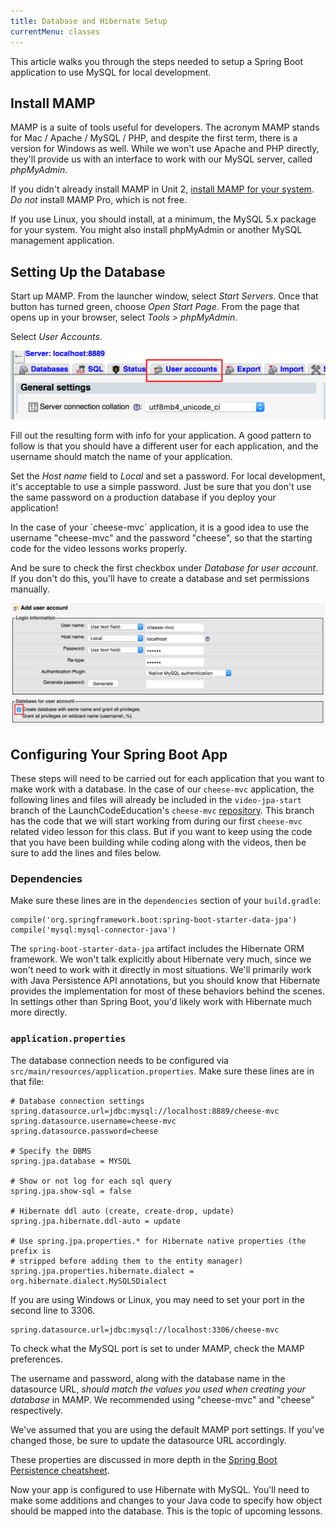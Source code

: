 ```yaml
---
title: Database and Hibernate Setup
currentMenu: classes
---
```


This article walks you through the steps needed to setup a Spring Boot application to use MySQL for local development.

## Install MAMP

MAMP is a suite of tools useful for developers. The acronym MAMP stands for Mac / Apache / MySQL / PHP, and despite the first term, there is a version for Windows as well. While we won't use Apache and PHP directly, they'll provide us with an interface to work with our MySQL server, called *phpMyAdmin*.

If you didn't already install MAMP in Unit 2, [install MAMP for your system](https://www.mamp.info/en/). *Do not* install MAMP Pro, which is not free.

<aside class="aside-note" markdown="1">
If you use Linux, you should install, at a minimum, the MySQL 5.x package for your system. You might also install phpMyAdmin or another MySQL management application.
</aside>

## Setting Up the Database

Start up MAMP. From the launcher window, select *Start Servers*. Once that button has turned green, choose *Open Start Page*. From the page that opens up in your browser, select *Tools > phpMyAdmin*.

Select *User Accounts*.

![User Accounts](images/mamp-user-accounts.png)

Fill out the resulting form with info for your application. A good pattern to follow is that you should have a different user for each application, and the username should match the name of your application. 

Set the *Host name* field to *Local* and set a password. For local development, it's acceptable to use a simple password. Just be sure that you don't use the same password on a production database if you deploy your application!

<aside class="aside-note" markdown="1">
In the case of your `cheese-mvc` application, it is a good idea to use the username "cheese-mvc" and the password "cheese", so that the starting code for the video lessons works properly.
</aside>

And be sure to check the first checkbox under *Database for user account*. If you don't do this, you'll have to create a database and set permissions manually.

![Add user](images/mamp-add-user.png)

## Configuring Your Spring Boot App

These steps will need to be carried out for each application that you want to make work with a database. In the case of our `cheese-mvc` application, the following lines and files will already be included in the `video-jpa-start` branch of the LaunchCodeEducation's `cheese-mvc` [repository](https://github.com/LaunchCodeEducation/cheese-mvc/tree/video-jpa-start). This branch has the code that we will start working from during our first `cheese-mvc` related video lesson for this class. But if you want to keep using the code that you have been building while coding along with the videos, then be sure to add the lines and files below.

### Dependencies

Make sure these lines are in the `dependencies` section of your `build.gradle`:
```nohighlight
compile('org.springframework.boot:spring-boot-starter-data-jpa')
compile('mysql:mysql-connector-java')
```

The `spring-boot-starter-data-jpa` artifact includes the Hibernate ORM framework. We won't talk explicitly about Hibernate very much, since we won't need to work with it directly in most situations. We'll primarily work with Java Persistence API annotations, but you should know that Hibernate provides the implementation for most of these behaviors behind the scenes. In settings other than Spring Boot, you'd likely work with Hibernate much more directly.

### `application.properties`

The database connection needs to be configured via `src/main/resources/application.properties`. Make sure these lines are in that file:

```nohighlight
# Database connection settings
spring.datasource.url=jdbc:mysql://localhost:8889/cheese-mvc
spring.datasource.username=cheese-mvc
spring.datasource.password=cheese

# Specify the DBMS
spring.jpa.database = MYSQL

# Show or not log for each sql query
spring.jpa.show-sql = false

# Hibernate ddl auto (create, create-drop, update)
spring.jpa.hibernate.ddl-auto = update

# Use spring.jpa.properties.* for Hibernate native properties (the prefix is
# stripped before adding them to the entity manager)
spring.jpa.properties.hibernate.dialect = org.hibernate.dialect.MySQL5Dialect
```

<aside class="aside-note" markdown="1">
If you are using Windows or Linux, you may need to set your port in the second line to 3306.

```nohighlight
spring.datasource.url=jdbc:mysql://localhost:3306/cheese-mvc
```

To check what the MySQL port is set to under MAMP, check the MAMP preferences.
</aside>

The username and password, along with the database name in the datasource URL, *should match the values you used when creating your database* in MAMP. We recommended using "cheese-mvc" and "cheese" respectively.

<aside class="aside-note" markdown="1">
We've assumed that you are using the default MAMP port settings. If you've changed those, be sure to update the datasource URL accordingly.
</aside>

These properties are discussed in more depth in the [Spring Boot Persistence cheatsheet](https://github.com/LaunchCodeEducation/cheatsheets/blob/master/spring-persistence/).

Now your app is configured to use Hibernate with MySQL. You'll need to make some additions and changes to your Java code to specify how object should be mapped into the database. This is the topic of upcoming lessons.
